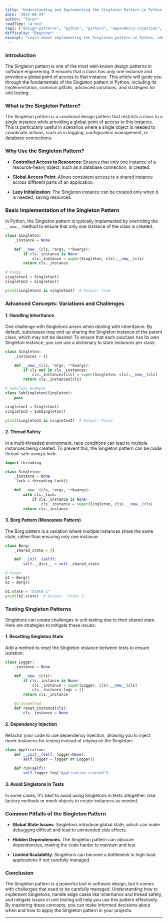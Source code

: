 ```yaml
---
title: "Understanding and Implementing the Singleton Pattern in Python: Key Concepts and Challenges"
date: "2025-06-29"
author: "Tarun"
readTime: "4 min"
tags: ["design-patterns", "python", "python3", "dependency-injection", "threading", "singleton", "design-and-architecture", "singleton-design-pattern", "borg-pattern"]
difficulty: "Beginner"
excerpt: "Learn about implementing the Singleton pattern in Python, addressing key concepts, challenges, and best practices for effective use and testing"
---
```

### **Introduction**

The Singleton pattern is one of the most well-known design patterns in software engineering. It ensures that a class has only one instance and provides a global point of access to that instance. This article will guide you through the fundamentals of the Singleton pattern in Python, including its implementation, common pitfalls, advanced variations, and strategies for unit testing.

### **What is the Singleton Pattern?**

The Singleton pattern is a creational design pattern that restricts a class to a single instance while providing a global point of access to this instance. This is particularly useful in scenarios where a single object is needed to coordinate actions, such as in logging, configuration management, or database connections.

### **Why Use the Singleton Pattern?**

* **Controlled Access to Resources**: Ensures that only one instance of a resource-heavy object, such as a database connection, is created.
    
* **Global Access Point**: Allows consistent access to a shared instance across different parts of an application.
    
* **Lazy Initialization**: The Singleton instance can be created only when it is needed, saving resources.
    

### **Basic Implementation of the Singleton Pattern**

In Python, the Singleton pattern is typically implemented by overriding the `__new__` method to ensure that only one instance of the class is created.

```python
class Singleton:
    _instance = None

    def __new__(cls, *args, **kwargs):
        if cls._instance is None:
            cls._instance = super(Singleton, cls).__new__(cls)
        return cls._instance

# Usage
singleton1 = Singleton()
singleton2 = Singleton()

print(singleton1 is singleton2)  # Output: True
```

### **Advanced Concepts: Variations and Challenges**

#### **1\. Handling Inheritance**

One challenge with Singletons arises when dealing with inheritance. By default, subclasses may end up sharing the Singleton instance of the parent class, which may not be desired. To ensure that each subclass has its own Singleton instance, you can use a dictionary to store instances per class:

```python
class Singleton:
    _instances = {}

    def __new__(cls, *args, **kwargs):
        if cls not in cls._instances:
            cls._instances[cls] = super(Singleton, cls).__new__(cls)
        return cls._instances[cls]

# Subclass example
class SubSingleton(Singleton):
    pass

singleton1 = Singleton()
singleton2 = SubSingleton()

print(singleton1 is singleton2)  # Output: False
```

#### **2\. Thread Safety**

In a multi-threaded environment, race conditions can lead to multiple instances being created. To prevent this, the Singleton pattern can be made thread-safe using a lock:

```python
import threading

class Singleton:
    _instance = None
    _lock = threading.Lock()

    def __new__(cls, *args, **kwargs):
        with cls._lock:
            if cls._instance is None:
                cls._instance = super(Singleton, cls).__new__(cls)
        return cls._instance
```

#### **3\. Borg Pattern (Monostate Pattern)**

The Borg pattern is a variation where multiple instances share the same state, rather than ensuring only one instance:

```python
class Borg:
    _shared_state = {}

    def __init__(self):
        self.__dict__ = self._shared_state

# Usage
b1 = Borg()
b2 = Borg()

b1.state = "State 1"
print(b2.state)  # Output: "State 1"
```

### **Testing Singleton Patterns**

Singletons can create challenges in unit testing due to their shared state. Here are strategies to mitigate these issues:

#### **1\. Resetting Singleton State**

Add a method to reset the Singleton instance between tests to ensure isolation:

```python
class Logger:
    _instance = None

    def __new__(cls):
        if cls._instance is None:
            cls._instance = super(Logger, cls).__new__(cls)
            cls._instance.logs = []
        return cls._instance

    @classmethod
    def reset_instance(cls):
        cls._instance = None
```

#### **2\. Dependency Injection**

Refactor your code to use dependency injection, allowing you to inject mock instances for testing instead of relying on the Singleton:

```python
class Application:
    def __init__(self, logger=None):
        self.logger = logger or Logger()

    def run(self):
        self.logger.log("Application started")
```

#### **3\. Avoid Singletons in Tests**

In some cases, it's best to avoid using Singletons in tests altogether. Use factory methods or mock objects to create instances as needed.

### **Common Pitfalls of the Singleton Pattern**

* **Global State Issues**: Singletons introduce global state, which can make debugging difficult and lead to unintended side effects.
    
* **Hidden Dependencies**: The Singleton pattern can obscure dependencies, making the code harder to maintain and test.
    
* **Limited Scalability**: Singletons can become a bottleneck in high-load applications if not carefully managed.
    

### **Conclusion**

The Singleton pattern is a powerful tool in software design, but it comes with challenges that need to be carefully managed. Understanding how to implement Singletons, handle edge cases like inheritance and thread safety, and mitigate issues in unit testing will help you use this pattern effectively. By mastering these concepts, you can make informed decisions about when and how to apply the Singleton pattern in your projects.

---